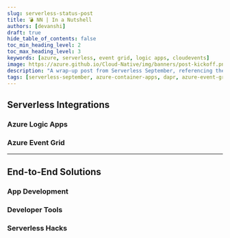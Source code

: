```yaml
---
slug: serverless-status-post
title: 💣 NN | In a Nutshell 
authors: [devanshi]
draft: true
hide_table_of_contents: false
toc_min_heading_level: 2
toc_max_heading_level: 3
keywords: [azure, serverless, event grid, logic apps, cloudevents]
image: https://azure.github.io/Cloud-Native/img/banners/post-kickoff.png
description: "A wrap-up post from Serverless September, referencing the many initiatives and resources" 
tags: [serverless-september, azure-container-apps, dapr, azure-event-grid, azure-logic-apps, azure-functions]
---
```



## Serverless Integrations

### Azure Logic Apps

### Azure Event Grid

---

## End-to-End Solutions

### App Development

### Developer Tools 

### Serverless Hacks
